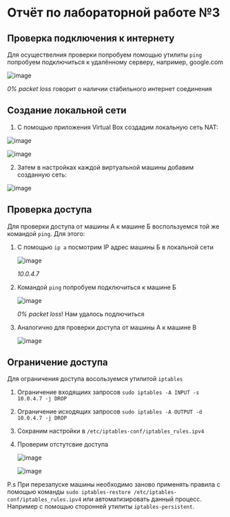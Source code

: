 # Отчёт по лабораторной работе №3

## Проверка подключения к интернету
Для осуществелния проверки попробуем помощью утилиты `ping` попробуем подключиться к удалённому серверу, например, google.com

![image](https://github.com/user-attachments/assets/5a956909-2cbd-45ec-ab47-862c13c69340)

*0% packet loss* говорит о наличии стабильного интернет соединения

## Создание локальной сети
1. С помощью приложения Virtual Box создадим локальную сеть NAT:
   
![image](https://github.com/user-attachments/assets/9dd3edba-c183-4403-8e1b-83ab663b6d1d)

![image](https://github.com/user-attachments/assets/708aadfe-cfc8-4aa2-b2b0-3ff2e5060d5c)

2. Затем в настройках каждой виртуальной машины добавим созданную сеть:
   
![image](https://github.com/user-attachments/assets/48c08cac-876c-4f74-b1d7-0b75cc5a86e2)

## Проверка доступа
Для проверки доступа от машины А к машине Б воспользуемся той же командой `ping`. Для этого:
1. С помощью `ip a` посмотрим IP адрес машины Б в локальной сети
   
   ![image](https://github.com/user-attachments/assets/9d89bdab-0657-4169-a3db-959fd4ca72ba)
   
   *10.0.4.7*
2. Командой `ping` попробуем подключиться к машине Б
   
   ![image](https://github.com/user-attachments/assets/ac8bc52b-f6aa-48fb-892f-a79257894c96)
   
   *0% packet loss*! Нам удалось подлючиться
3. Аналогично для проверки доступа от машины А к машине В
   
   ![image](https://github.com/user-attachments/assets/a5c125da-7d65-437e-be63-31c7975f9836)

## Ограничение доступа
Для ограничения доступа восользуемся утилитой `iptables`
1. Ограничение входящиих запросов `sudo iptables -A INPUT -s 10.0.4.7 -j DROP`
2. Ограничение исходящих запросов `sudo iptables -A OUTPUT -d 10.0.4.7 -j DROP`
3. Сохраним настройки в `/etc/iptables-conf/iptables_rules.ipv4`
4. Проверим отстутсвие доступа
   
   ![image](https://github.com/user-attachments/assets/e1bb1ead-09d1-472d-b649-8d6dbe366e29)

   ![image](https://github.com/user-attachments/assets/847f95e8-741b-46ed-8298-2c85d4ba70dd)
   
P.s При перезапуске машины необходимо заново применять правила с помощью команды `sudo iptables-restore /etc/iptables-conf/iptables_rules.ipv4` или автоматизировать данный процесс. Например с помощью сторонней утилиты `iptables-persistent`.


